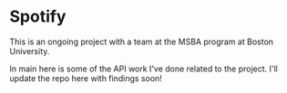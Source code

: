 # Spotify
This is an ongoing project with a team at the MSBA program at Boston University. 

In main here is some of the API work I've done related to the project. I'll update the repo here with findings soon!
